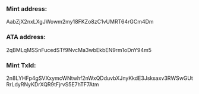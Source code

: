 ### Mint address:

AabZjX2nxLXgJWowm2my18FKZo8zC1vUMRT64rGCm4Dm

### ATA address:

2qBMLqMSSnFucedSTf9NvcMa3wbEkbEN9rm1oDnY94m5

### Mint TxId:

2n8LYHFp4gSVXxymcWNtwhf2nWxQDduvbXJnyKkdE3Jsksaxv3RWSwGUtRrLdyRNyKDrXQR9tFjrvS5E7hTF7Atm

